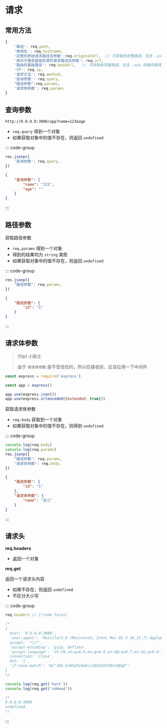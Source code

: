 # 请求

## 常用方法

```javascript
{
    '路径': req.path,
    '根域名': req.hostname,
    '完整的原始请求路径及参数':req.originalUrl,  // 可获取到完整路径，包含 .use 挂载的路径
    '相对于服务器根目录的请求路径及参数': req.url,
    '路由的基础路径': req.baseUrl,   // 可获取到完整路径，包含 .use 挂载的路径。但是不包含 路径参数
    'IP': req.ip,
    '请求方法': req.method,
    '查询参数': req.query,
    "路径参数":req.params,
    '请求体参数': req.params
}
```



## 查询参数

`http://0.0.0.0:3000/app?name=123&age`

- `req.query` 得到一个对象
- 如果获取对象中的值不存在，则返回 `undefined`

::: code-group

```javascript [获取]
res.jsonp({
    '查询参数': req.query,
})
```



``` json [结果]
{
    "查询参数": {
        "name": "123",
        "age": ""
    }
}
```

:::





## 路径参数

获取路径参数

- `req.params` 得到一个对象
- 得到的结果均为 `string` 类型
- 如果获取对象中的值不存在，则返回 `undefined`

::: code-group

```javascript [获取]
res.jsonp({
    "路径参数": req.params,
})
```

``` json [结果]
{
    "路径参数": {
    	"id": "1"
    }
}
```

:::





## 请求体参数

> [!tip] 小贴士
>
> 由于 `请求体参数` 是不受信任的，所以在接收前，应该应用一下中间件



``` javascript {5-6}
const express = require('express')

const app = express()

app.use(express.json())
app.use(express.urlencoded({extended: true}))
```



获取请求体参数

- `req.body` 获取到一个对象
- 如果获取对象中的值不存在，则得到 `undefined`



::: code-group

``` javascript [获取]
console.log(req.body)
console.log(req.params)
res.jsonp({
    "路径参数": req.params,
    "请求体参数": req.body,
})
```



``` json [结果]
{
    "路径参数": {
    	"id": "1"
    },
    "请求体参数": {
    	"name": "张三"
    }
}
```

:::



## 请求头

**req.headers**

- 返回一个对象

**req.get**

返回一个请求头内容

- 如果不存在，则返回 `undefined`
- 不区分大小写

::: code-group

``` javascript [获取全部]
req.headers	// [!code focus]

/*
{
  host: '0.0.0.0:3000',
  'user-agent': 'Mozilla/5.0 (Macintosh; Intel Mac OS X 10_15_7) AppleWebKit/537.36 (KHTML, like Gecko) Chrome/121.0.0.0 Safari/537.36 Edg/121.0.0.0',
  accept: '*\/*',
  'accept-encoding': 'gzip, deflate',
  'accept-language': 'zh-CN,zh;q=0.9,en;q=0.8,en-GB;q=0.7,en-US;q=0.6',
  connection: 'close',
  dnt: '1',
  'if-none-match': 'W/"186-2cWSZVz0e6vj18X3JUFZBntQBq8"'
}
*/
```



``` javascript [获取单个]
console.log(req.get('host'))
console.log(req.get('noHead'))

/*
0.0.0.0:3000
undefined
*/
```

:::
